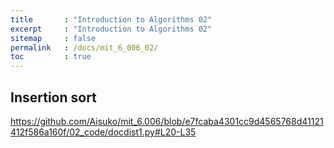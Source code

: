 ```yaml
---
title       : "Introduction to Algorithms 02"
excerpt     : "Introduction to Algorithms 02"
sitemap     : false
permalink   : /docs/mit_6_006_02/
toc         : true
---
```


## Insertion sort

https://github.com/Aisuko/mit_6.006/blob/e7fcaba4301cc9d4565768d41121412f586a160f/02_code/docdist1.py#L20-L35
